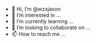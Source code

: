 - 👋 Hi, I’m @wzxjason
- 👀 I’m interested in ...
- 🌱 I’m currently learning ...
- 💞️ I’m looking to collaborate on ...
- 📫 How to reach me ...

<!---
wzxjason/wzxjason is a ✨ special ✨ repository because its `README.md` (this file) appears on your GitHub profile.
You can click the Preview link to take a look at your changes.
--->
